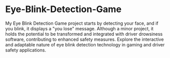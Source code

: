 # Eye-Blink-Detection-Game
My Eye Blink Detection Game project starts by detecting your face, and if you blink, it displays a "you lose" message. Although a minor project, it holds the potential to be transformed and integrated with driver drowsiness software, contributing to enhanced safety measures. Explore the interactive and adaptable nature of eye blink detection technology in gaming and driver safety applications.
